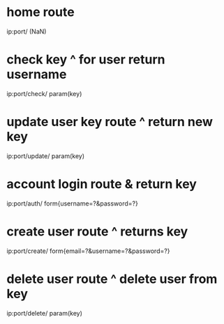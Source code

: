 <!-- API routes and functions -->

<!-- Key Management -->

# home route
ip:port/
(NaN)

# check key ^ for user return username
ip:port/check/
param(key)

# update user key route ^ return new key
ip:port/update/
param(key)

<!-- Account Management -->

# account login route & return key
ip:port/auth/
form{username=?&password=?}

# create user route ^ returns key
ip:port/create/
form{email=?&username=?&password=?}

# delete user route ^ delete user from key
ip:port/delete/
param(key)
